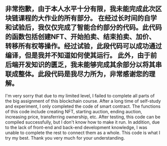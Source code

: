 
非常抱歉，由于本人水平十分有限，我未能完成此次区块链课程的大作业的所有部分。
在经过长时间的自学和试验后，我仅仅完成了智能合约部分的代码。此代码的函数包括创建NFT、开始拍卖、结束拍卖、加价、转移所有权等操作。经过试验，此段代码可以成功通过编译，但是我并不知道如何使其运行。
此外，由于前后端开发知识的匮乏，我未能够完成其余部分以将其串联成整体。此段代码是我尽力所为，非常感谢您的理解。
--------------------------------------------
I'm very sorry that due to my limited level, I failed to complete all parts of the big assignment of this blockchain course.
After a long time of self-study and experiment, I only completed the code of smart contract. The functions of this code include creating NFT, starting auction, ending auction, increasing price, transferring ownership, etc. After testing, this code can be compiled successfully, but I don't know how to make it run.
In addition, due to the lack of front-end and back-end development knowledge, I was unable to complete the rest to connect them as a whole. This code is what I try my best. Thank you very much for your understanding.
